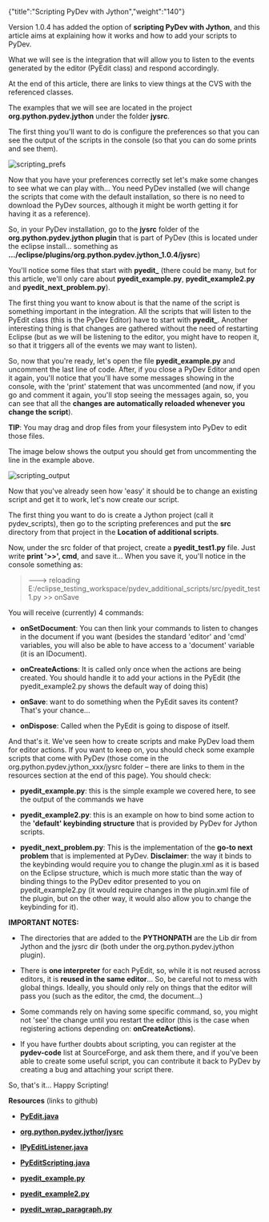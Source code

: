{"title":"Scripting PyDev with Jython","weight":"140"}

Version 1.0.4 has added the option of **scripting PyDev with Jython**, and this article aims at explaining how it works and how to add your scripts to PyDev.

What we will see is the integration that will allow you to listen to the events generated by the editor (PyEdit class) and respond accordingly.

At the end of this article, there are links to view things at the CVS with the referenced classes.

The examples that we will see are located in the project **org.python.pydev.jython** under the folder **jysrc**.

The first thing you'll want to do is configure the preferences so that you can see the output of the scripts in the console (so that you can do some prints and see them).

![scripting_prefs](/Images/appc/pydev.org/images/scripting/scripting_prefs.png)

Now that you have your preferences correctly set let's make some changes to see what we can play with... You need PyDev installed (we will change the scripts that come with the default installation, so there is no need to download the PyDev sources, although it might be worth getting it for having it as a reference).

So, in your PyDev installation, go to the **jysrc** folder of the **org.python.pydev.jython plugin** that is part of PyDev (this is located under the eclipse install... something as **.../eclipse/plugins/org.python.pydev.jython\_1.0.4/jysrc**)

You'll notice some files that start with **pyedit\_** (there could be many, but for this article, we'll only care about **pyedit\_example.py**, **pyedit\_example2.py** and **pyedit\_next\_problem.py**).

The first thing you want to know about is that the name of the script is something important in the integration. All the scripts that will listen to the PyEdit class (this is the PyDev Editor) have to start with **pyedit\_**. Another interesting thing is that changes are gathered without the need of restarting Eclipse (but as we will be listening to the editor, you might have to reopen it, so that it triggers all of the events we may want to listen).

So, now that you're ready, let's open the file **pyedit\_example.py** and uncomment the last line of code. After, if you close a PyDev Editor and open it again, you'll notice that you'll have some messages showing in the console, with the 'print' statement that was uncommented (and now, if you go and comment it again, you'll stop seeing the messages again, so, you can see that all the **changes are automatically reloaded whenever you change the script**).

**TIP**: You may drag and drop files from your filesystem into PyDev to edit those files.

The image below shows the output you should get from uncommenting the line in the example above.

![scripting_output](/Images/appc/pydev.org/images/scripting/scripting_output.png)

Now that you've already seen how 'easy' it should be to change an existing script and get it to work, let's now create our script.

The first thing you want to do is create a Jython project (call it pydev\_scripts), then go to the scripting preferences and put the **src** directory from that project in the **Location of additional scripts**.

Now, under the src folder of that project, create a **pyedit\_test1.py** file. Just write **print '>>', cmd**, and save it... When you save it, you'll notice in the console something as:

> \---> reloading
> E:/eclipse\_testing\_workspace/pydev\_additional\_scripts/src/pyedit\_test1.py
> \>> onSave

You will receive (currently) 4 commands:

* **onSetDocument**: You can then link your commands to listen to changes in the document if you want (besides the standard 'editor' and 'cmd' variables, you will also be able to have access to a 'document' variable (it is an IDocument).

* **onCreateActions**: It is called only once when the actions are being created. You should handle it to add your actions in the PyEdit (the pyedit\_example2.py shows the default way of doing this)

* **onSave**: want to do something when the PyEdit saves its content? That's your chance...

* **onDispose**: Called when the PyEdit is going to dispose of itself.

And that's it. We've seen how to create scripts and make PyDev load them for editor actions. If you want to keep on, you should check some example scripts that come with PyDev (those come in the org.python.pydev.jython\_xxx/jysrc folder – there are links to them in the resources section at the end of this page). You should check:

* **pyedit\_example.py**: this is the simple example we covered here, to see the output of the commands we have

* **pyedit\_example2.py**: this is an example on how to bind some action to the **'default' keybinding structure** that is provided by PyDev for Jython scripts.

* **pyedit\_next\_problem.py**: This is the implementation of the **go-to next problem** that is implemented at PyDev. **Disclaimer**: the way it binds to the keybinding would require you to change the plugin.xml as it is based on the Eclipse structure, which is much more static than the way of binding things to the PyDev editor presented to you on pyedit\_example2.py (it would require changes in the plugin.xml file of the plugin, but on the other way, it would also allow you to change the keybinding for it).

**IMPORTANT NOTES:**

* The directories that are added to the **PYTHONPATH** are the Lib dir from Jython and the jysrc dir (both under the org.python.pydev.jython plugin).

* There is **one interpreter** for each PyEdit, so, while it is not reused across editors, it is **reused in the same editor**... So, be careful not to mess with global things. Ideally, you should only rely on things that the editor will pass you (such as the editor, the cmd, the document...)

* Some commands rely on having some specific command, so, you might not 'see' the change until you restart the editor (this is the case when registering actions depending on: **onCreateActions**).

* If you have further doubts about scripting, you can register at the **pydev-code** list at SourceForge, and ask them there, and if you've been able to create some useful script, you can contribute it back to PyDev by creating a bug and attaching your script there.

So, that's it... Happy Scripting!

**Resources** (links to github)

* **[PyEdit.java](http://github.com/aptana/Pydev/blob/f742ccc87a78a0dbf5fcd618561b3a91cdfbf5f5/plugins/org.python.pydev/src/org/python/pydev/editor/PyEdit.java)**

* **[org.python.pydev.jythor/jysrc](http://github.com/aptana/Pydev/tree/f742ccc87a78a0dbf5fcd618561b3a91cdfbf5f5/plugins/org.python.pydev.jython/jysrc)**

* **[IPyEditListener.java](http://github.com/aptana/Pydev/blob/f742ccc87a78a0dbf5fcd618561b3a91cdfbf5f5/plugins/org.python.pydev/src/org/python/pydev/editor/IPyEditListener.java)**

* **[PyEditScripting.java](http://github.com/aptana/Pydev/blob/f742ccc87a78a0dbf5fcd618561b3a91cdfbf5f5/plugins/org.python.pydev/src/org/python/pydev/editor/scripting/PyEditScripting.java)**

* **[pyedit\_example.py](http://github.com/aptana/Pydev/blob/f742ccc87a78a0dbf5fcd618561b3a91cdfbf5f5/plugins/org.python.pydev.jython/jysrc/pyedit_example.py)**

* **[pyedit\_example2.py](http://github.com/aptana/Pydev/blob/f742ccc87a78a0dbf5fcd618561b3a91cdfbf5f5/plugins/org.python.pydev.jython/jysrc/pyedit_example2.py)**

* **[pyedit\_wrap\_paragraph.py](http://github.com/aptana/Pydev/blob/f742ccc87a78a0dbf5fcd618561b3a91cdfbf5f5/plugins/org.python.pydev.jython/jysrc/pyedit_wrap_paragraph.py)**
